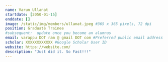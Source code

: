 ```yaml
---
name: Varun Ullanat
startdate: [2050-01-15]
enddate: []
image: /static/img/members/ullanat.jpeg #365 x 365 pixels, 72 dpi
position: Graduate Trainee
#subsequent:  update once you become an alumnus
email: varappu DOT ram @ gmail DOT com #Preferred public email address
scholar: XXXXXXXXXXXX #Google Scholar User ID
website: https://website.com/
description: "Just did it. So Fast!!!"
---
```

